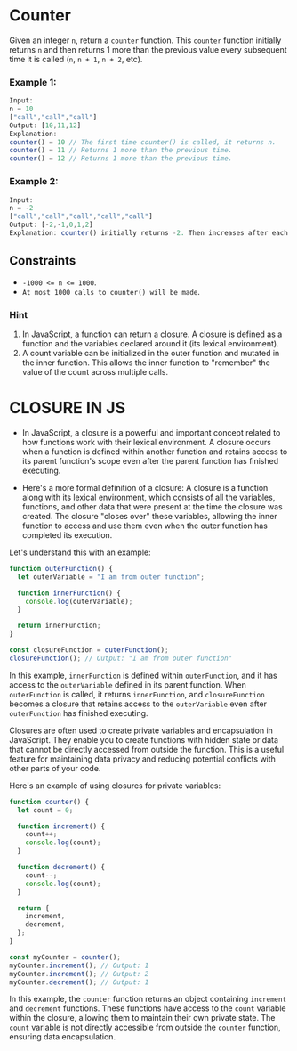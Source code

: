 # Counter

Given an integer `n`, return a `counter` function. This `counter` function initially returns `n` and then returns 1 more than the previous value every subsequent time it is called (`n`, `n + 1`, `n + 2`, etc).

### Example 1:

```javascript
Input:
n = 10
["call","call","call"]
Output: [10,11,12]
Explanation:
counter() = 10 // The first time counter() is called, it returns n.
counter() = 11 // Returns 1 more than the previous time.
counter() = 12 // Returns 1 more than the previous time.
```

### Example 2:

```javascript
Input:
n = -2
["call","call","call","call","call"]
Output: [-2,-1,0,1,2]
Explanation: counter() initially returns -2. Then increases after each sebsequent call.
```

## Constraints

- `-1000 <= n <= 1000`.
- `At most 1000 calls to counter() will be made`.

### Hint

1. In JavaScript, a function can return a closure. A closure is defined as a function and the variables declared around it (its lexical environment).
2. A count variable can be initialized in the outer function and mutated in the inner function. This allows the inner function to "remember" the value of the count across multiple calls.

# CLOSURE IN JS

- In JavaScript, a closure is a powerful and important concept related to how functions work with their lexical environment. A closure occurs when a function is defined within another function and retains access to its parent function's scope even after the parent function has finished executing.

- Here's a more formal definition of a closure: A closure is a function along with its lexical environment, which consists of all the variables, functions, and other data that were present at the time the closure was created. The closure "closes over" these variables, allowing the inner function to access and use them even when the outer function has completed its execution.

Let's understand this with an example:

```javascript
function outerFunction() {
  let outerVariable = "I am from outer function";

  function innerFunction() {
    console.log(outerVariable);
  }

  return innerFunction;
}

const closureFunction = outerFunction();
closureFunction(); // Output: "I am from outer function"
```

In this example, `innerFunction` is defined within `outerFunction`, and it has access to the `outerVariable` defined in its parent function. When `outerFunction` is called, it returns `innerFunction`, and `closureFunction` becomes a closure that retains access to the `outerVariable` even after `outerFunction` has finished executing.

Closures are often used to create private variables and encapsulation in JavaScript. They enable you to create functions with hidden state or data that cannot be directly accessed from outside the function. This is a useful feature for maintaining data privacy and reducing potential conflicts with other parts of your code.

Here's an example of using closures for private variables:

```javascript
function counter() {
  let count = 0;

  function increment() {
    count++;
    console.log(count);
  }

  function decrement() {
    count--;
    console.log(count);
  }

  return {
    increment,
    decrement,
  };
}

const myCounter = counter();
myCounter.increment(); // Output: 1
myCounter.increment(); // Output: 2
myCounter.decrement(); // Output: 1
```

In this example, the `counter` function returns an object containing `increment` and `decrement` functions. These functions have access to the `count` variable within the closure, allowing them to maintain their own private state. The `count` variable is not directly accessible from outside the `counter` function, ensuring data encapsulation.
